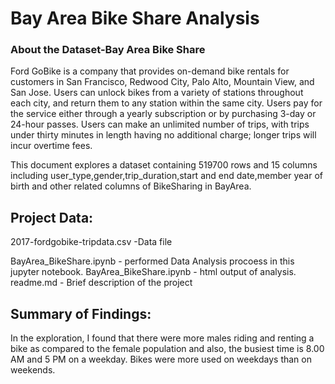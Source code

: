 # Bay Area Bike Share Analysis

### About the Dataset-Bay Area Bike Share

Ford GoBike is a company that provides on-demand bike rentals for customers in San Francisco, Redwood City, Palo Alto, Mountain View, and San Jose. Users can unlock bikes from a variety of stations throughout each city, and return them to any station within the same city. Users pay for the service either through a yearly subscription or by purchasing 3-day or 24-hour passes. Users can make an unlimited number of trips, with trips under thirty minutes in length having no additional charge; longer trips will incur overtime fees.

This document explores a dataset containing 519700 rows and 15 columns including user_type,gender,trip_duration,start and end date,member year of birth and other related columns of BikeSharing in BayArea.

## Project Data:
2017-fordgobike-tripdata.csv -Data file 

BayArea_BikeShare.ipynb - performed Data Analysis procoess in this jupyter notebook. BayArea_BikeShare.ipynb - html output of analysis. readme.md - Brief description of the project

## Summary of Findings:
In the exploration, I found that there were more males riding and renting a bike as compared to the female population and also, the busiest time is 8.00 AM and 5 PM on a weekday. Bikes were more used on weekdays than on weekends.
